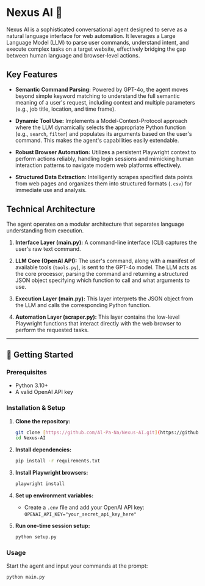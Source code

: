 # Nexus AI 🤖

Nexus AI is a sophisticated conversational agent designed to serve as a natural language interface for web automation. It leverages a Large Language Model (LLM) to parse user commands, understand intent, and execute complex tasks on a target website, effectively bridging the gap between human language and browser-level actions.

## Key Features

* **Semantic Command Parsing:** Powered by GPT-4o, the agent moves beyond simple keyword matching to understand the full semantic meaning of a user's request, including context and multiple parameters (e.g., job title, location, and time frame).

* **Dynamic Tool Use:** Implements a Model-Context-Protocol approach where the LLM dynamically selects the appropriate Python function (e.g., `search`, `filter`) and populates its arguments based on the user's command. This makes the agent's capabilities easily extendable.

* **Robust Browser Automation:** Utilizes a persistent Playwright context to perform actions reliably, handling login sessions and mimicking human interaction patterns to navigate modern web platforms effectively.

* **Structured Data Extraction:** Intelligently scrapes specified data points from web pages and organizes them into structured formats (`.csv`) for immediate use and analysis.

## Technical Architecture

The agent operates on a modular architecture that separates language understanding from execution.

1.  **Interface Layer (main.py):** A command-line interface (CLI) captures the user's raw text command.

2.  **LLM Core (OpenAI API):** The user's command, along with a manifest of available tools (`tools.py`), is sent to the GPT-4o model. The LLM acts as the core processor, parsing the command and returning a structured JSON object specifying which function to call and what arguments to use.

3.  **Execution Layer (main.py):** This layer interprets the JSON object from the LLM and calls the corresponding Python function.

4.  **Automation Layer (scraper.py):** This layer contains the low-level Playwright functions that interact directly with the web browser to perform the requested tasks.

---

## 🚀 Getting Started

### Prerequisites

- Python 3.10+
- A valid OpenAI API key

### Installation & Setup

1.  **Clone the repository:**
    ```bash
    git clone [https://github.com/Al-Pa-Na/Nexus-AI.git](https://github.com/Al-Pa-Na/Nexus-AI.git)
    cd Nexus-AI
    ```

2.  **Install dependencies:**
    ```bash
    pip install -r requirements.txt
    ```

3.  **Install Playwright browsers:**
    ```bash
    playwright install
    ```

4.  **Set up environment variables:**
    - Create a `.env` file and add your OpenAI API key: `OPENAI_API_KEY="your_secret_api_key_here"`

5.  **Run one-time session setup:**
    ```bash
    python setup.py
    ```

### Usage

Start the agent and input your commands at the prompt:
```bash
python main.py
```
